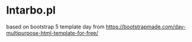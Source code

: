 # Intarbo.pl

based on bootstrap 5 template day from 
https://bootstrapmade.com/day-multipurpose-html-template-for-free/
